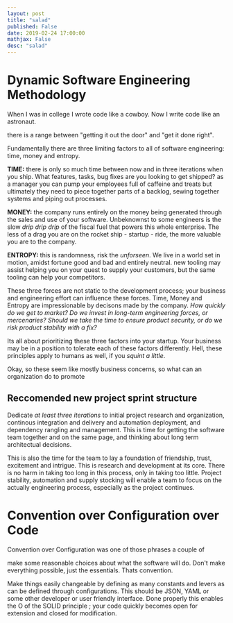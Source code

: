 ```yaml
---
layout: post
title: "salad"
published: False
date: 2019-02-24 17:00:00
mathjax: False
desc: "salad"
---
```


# Dynamic Software Engineering Methodology

When I was in college I wrote code like a cowboy. Now I write code like an astronaut.

there is a range between "getting it out the door" and "get it done right".

Fundamentally there are three limiting factors to all of software engineering: time, money and entropy.

**TIME:** there is only so much time between now and in three iterations when you ship. What features, tasks, bug fixes are you looking to get shipped? as a manager you can pump your employees full of caffeine and treats but ultimately they need to piece together parts of a backlog, sewing together systems and piping out processes.

**MONEY:** the company runs entirely on the money being generated through the sales and use of your software. Unbeknownst to some engineers is the slow _drip drip drip_ of the fiscal fuel that powers this whole enterprise. The less of a drag you are on the rocket ship - startup - ride, the more valuable you are to the company.

**ENTROPY:** this is randomness, risk the _unforseen_. We live in a world set in motion, amidst fortune good and bad and entirely neutral. new tooling may assist helping you on your quest to supply your customers, but the same tooling can help your competitors.

These three forces are not static to the development process; your business and engineering effort can influence these forces. Time, Money and Entropy are impressionable by decisons made by the company. _How quickly do we get to market?_ _Do we invest in long-term engineering forces, or mercenaries?_ _Should we take the time to ensure product security, or do we risk product stability with a fix?_

Its all about prioritizing these three factors into your startup. Your business may be in a position to tolerate each of these factors differently. Hell, these principles apply to humans as well, if you _squint a little_.

Okay, so these seem like mostly business concerns, so what can an organization do to promote

## Reccomended new project sprint structure

Dedicate _at least three iterations_ to initial project research and organization, continous integration and delivery and automation deployment, and dependency rangling and management. This is time for getting the software team together and on the same page, and thinking about long term architectual decisions.

This is also the time for the team to lay a foundation of friendship, trust, excitement and intrigue. This is research and development at its core. There is no harm in taking too long in this process, only in taking too little. Project stability, automation and supply stocking will enable a team to focus on the actually engineering process, especially as the project continues.

# Convention over Configuration over Code

Convention over Configuration was one of those phrases a couple of

make some reasonable choices about what the software will do. Don't make everything possible, just the essentials. Thats convention.

Make things easily changeable by defining as many constants and levers as can be defined through configurations. This should be JSON, YAML or some other developer or user friendly interface. Done properly this enables the O of the SOLID principle ; your code quickly becomes open for extension and closed for modification.
